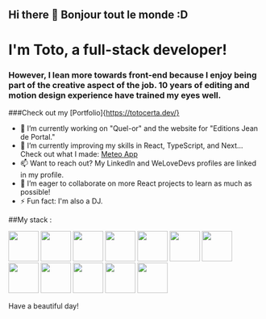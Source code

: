 ## Hi there 👋 Bonjour tout le monde :D
# I'm Toto, a full-stack developer!

### However, I lean more towards front-end because I enjoy being part of the creative aspect of the job. 10 years of editing and motion design experience have trained my eyes well.

###Check out my [Portfolio]{https://totocerta.dev/}

- 🔭 I’m currently working on "Quel-or" and the website for "Editions Jean de Portal."
- 🌱 I’m currently improving my skills in React, TypeScript, and Next... Check out what I made: [Meteo App](https://meteo-app-virid.vercel.app/)
- 📫 Want to reach out? My LinkedIn and WeLoveDevs profiles are linked in my profile.
- 👯 I’m eager to collaborate on more React projects to learn as much as possible!
- ⚡ Fun fact: I'm also a DJ.


##My stack :

<img src="https://github.com/HollyTotoC/HollyTotoC/assets/102057115/9e568edb-aebe-47fb-bab6-1586d68cdaac" width="60" height="60"> <img src="https://github.com/HollyTotoC/HollyTotoC/assets/102057115/4a1125dd-1029-4ecd-976c-dc7a05b3cd5e" width="60" height="60"> <img src="https://github.com/HollyTotoC/HollyTotoC/assets/102057115/a8912bba-299d-43a6-a7c7-e4ef26b0d63c" width="60" height="60"> <img src="https://github.com/HollyTotoC/HollyTotoC/assets/102057115/033305e6-e452-44f2-934b-bfc247b03ca0" width="60" height="60"> <img src="https://github.com/HollyTotoC/HollyTotoC/assets/102057115/cb6c0d20-4400-4e03-bbca-dfbd579ccf6f" width="60" height="60"> <img src="https://github.com/HollyTotoC/HollyTotoC/assets/102057115/ae8a42d8-bb0a-45d8-8033-38aa314a6191" width="60" height="60"> <img src="https://github.com/HollyTotoC/HollyTotoC/assets/102057115/28f7968a-47e4-4570-b8c3-58378575afd5" width="60" height="60"> <img src="https://github.com/HollyTotoC/HollyTotoC/assets/102057115/766da30f-f84b-440e-a65f-01cc823a8d2b" width="60" height="60"> <img src="https://github.com/HollyTotoC/HollyTotoC/assets/102057115/92680602-33af-4ce8-87bc-0edde6d3e19f" width="60" height="60"> <img src="https://github.com/HollyTotoC/HollyTotoC/assets/102057115/b4af0e4a-8dfa-4a9b-af82-6a0d551c5327" width="60" height="60"> <img src="https://github.com/HollyTotoC/HollyTotoC/assets/102057115/ea490e23-7ecf-4e6f-b29b-8c149476598e" width="60" height="60"> <img src="https://github.com/HollyTotoC/HollyTotoC/assets/102057115/1b039f64-e9fd-43eb-a748-1bbf6a874245" width="60" height="60">



Have a beautiful day!




